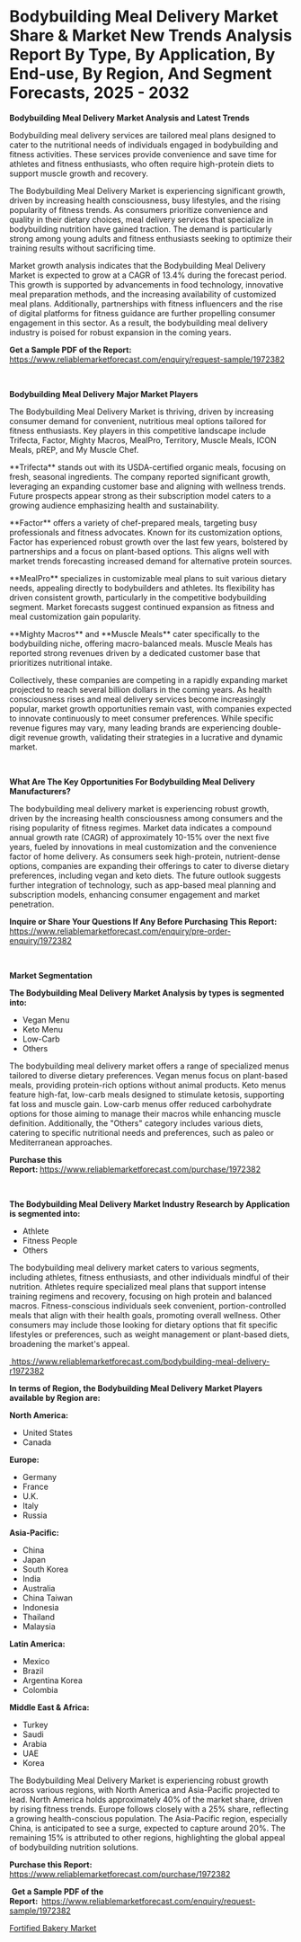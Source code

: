 <p><h1>Bodybuilding Meal Delivery Market Share & Market New Trends Analysis Report By Type, By Application, By End-use, By Region, And Segment Forecasts, 2025 - 2032</h1></p><p><strong>Bodybuilding Meal Delivery Market Analysis and Latest Trends</strong></p>
<p><p>Bodybuilding meal delivery services are tailored meal plans designed to cater to the nutritional needs of individuals engaged in bodybuilding and fitness activities. These services provide convenience and save time for athletes and fitness enthusiasts, who often require high-protein diets to support muscle growth and recovery.</p><p>The Bodybuilding Meal Delivery Market is experiencing significant growth, driven by increasing health consciousness, busy lifestyles, and the rising popularity of fitness trends. As consumers prioritize convenience and quality in their dietary choices, meal delivery services that specialize in bodybuilding nutrition have gained traction. The demand is particularly strong among young adults and fitness enthusiasts seeking to optimize their training results without sacrificing time.</p><p>Market growth analysis indicates that the Bodybuilding Meal Delivery Market is expected to grow at a CAGR of 13.4% during the forecast period. This growth is supported by advancements in food technology, innovative meal preparation methods, and the increasing availability of customized meal plans. Additionally, partnerships with fitness influencers and the rise of digital platforms for fitness guidance are further propelling consumer engagement in this sector. As a result, the bodybuilding meal delivery industry is poised for robust expansion in the coming years.</p></p>
<p><strong>Get a Sample PDF of the Report:&nbsp;</strong> <a href="https://www.reliablemarketforecast.com/enquiry/request-sample/1972382?utm_campaign=2454&utm_medium=2&utm_source=Github&utm_content=ia&utm_term=14022025&utm_id=bodybuilding-meal-delivery">https://www.reliablemarketforecast.com/enquiry/request-sample/1972382</a></p>
<p>&nbsp;</p>
<p><strong>Bodybuilding Meal Delivery Major Market Players</strong></p>
<p><p>The Bodybuilding Meal Delivery Market is thriving, driven by increasing consumer demand for convenient, nutritious meal options tailored for fitness enthusiasts. Key players in this competitive landscape include Trifecta, Factor, Mighty Macros, MealPro, Territory, Muscle Meals, ICON Meals, pREP, and My Muscle Chef.</p><p>**Trifecta** stands out with its USDA-certified organic meals, focusing on fresh, seasonal ingredients. The company reported significant growth, leveraging an expanding customer base and aligning with wellness trends. Future prospects appear strong as their subscription model caters to a growing audience emphasizing health and sustainability.</p><p>**Factor** offers a variety of chef-prepared meals, targeting busy professionals and fitness advocates. Known for its customization options, Factor has experienced robust growth over the last few years, bolstered by partnerships and a focus on plant-based options. This aligns well with market trends forecasting increased demand for alternative protein sources.</p><p>**MealPro** specializes in customizable meal plans to suit various dietary needs, appealing directly to bodybuilders and athletes. Its flexibility has driven consistent growth, particularly in the competitive bodybuilding segment. Market forecasts suggest continued expansion as fitness and meal customization gain popularity.</p><p>**Mighty Macros** and **Muscle Meals** cater specifically to the bodybuilding niche, offering macro-balanced meals. Muscle Meals has reported strong revenues driven by a dedicated customer base that prioritizes nutritional intake.</p><p>Collectively, these companies are competing in a rapidly expanding market projected to reach several billion dollars in the coming years. As health consciousness rises and meal delivery services become increasingly popular, market growth opportunities remain vast, with companies expected to innovate continuously to meet consumer preferences. While specific revenue figures may vary, many leading brands are experiencing double-digit revenue growth, validating their strategies in a lucrative and dynamic market.</p></p>
<p>&nbsp;</p>
<p><strong>What Are The Key Opportunities For Bodybuilding Meal Delivery Manufacturers?</strong></p>
<p><p>The bodybuilding meal delivery market is experiencing robust growth, driven by the increasing health consciousness among consumers and the rising popularity of fitness regimes. Market data indicates a compound annual growth rate (CAGR) of approximately 10-15% over the next five years, fueled by innovations in meal customization and the convenience factor of home delivery. As consumers seek high-protein, nutrient-dense options, companies are expanding their offerings to cater to diverse dietary preferences, including vegan and keto diets. The future outlook suggests further integration of technology, such as app-based meal planning and subscription models, enhancing consumer engagement and market penetration.</p></p>
<p><strong>Inquire or Share Your Questions If Any Before Purchasing This Report:</strong> <a href="https://www.reliablemarketforecast.com/enquiry/pre-order-enquiry/1972382?utm_campaign=2454&utm_medium=2&utm_source=Github&utm_content=ia&utm_term=14022025&utm_id=bodybuilding-meal-delivery">https://www.reliablemarketforecast.com/enquiry/pre-order-enquiry/1972382</a></p>
<p>&nbsp;</p>
<p><strong>Market Segmentation</strong></p>
<p><strong>The Bodybuilding Meal Delivery Market Analysis by types is segmented into:</strong></p>
<p><ul><li>Vegan Menu</li><li>Keto Menu</li><li>Low-Carb</li><li>Others</li></ul></p>
<p><p>The bodybuilding meal delivery market offers a range of specialized menus tailored to diverse dietary preferences. Vegan menus focus on plant-based meals, providing protein-rich options without animal products. Keto menus feature high-fat, low-carb meals designed to stimulate ketosis, supporting fat loss and muscle gain. Low-carb menus offer reduced carbohydrate options for those aiming to manage their macros while enhancing muscle definition. Additionally, the "Others" category includes various diets, catering to specific nutritional needs and preferences, such as paleo or Mediterranean approaches.</p></p>
<p><strong>Purchase this Report:&nbsp;</strong><a href="https://www.reliablemarketforecast.com/purchase/1972382?utm_campaign=2454&utm_medium=2&utm_source=Github&utm_content=ia&utm_term=14022025&utm_id=bodybuilding-meal-delivery">https://www.reliablemarketforecast.com/purchase/1972382</a></p>
<p>&nbsp;</p>
<p><strong>The Bodybuilding Meal Delivery Market Industry Research by Application is segmented into:</strong></p>
<p><ul><li>Athlete</li><li>Fitness People</li><li>Others</li></ul></p>
<p><p>The bodybuilding meal delivery market caters to various segments, including athletes, fitness enthusiasts, and other individuals mindful of their nutrition. Athletes require specialized meal plans that support intense training regimens and recovery, focusing on high protein and balanced macros. Fitness-conscious individuals seek convenient, portion-controlled meals that align with their health goals, promoting overall wellness. Other consumers may include those looking for dietary options that fit specific lifestyles or preferences, such as weight management or plant-based diets, broadening the market's appeal.</p></p>
<p><a href="https://www.reliablemarketforecast.com/bodybuilding-meal-delivery-r1972382?utm_campaign=2454&utm_medium=2&utm_source=Github&utm_content=ia&utm_term=14022025&utm_id=bodybuilding-meal-delivery">&nbsp;https://www.reliablemarketforecast.com/bodybuilding-meal-delivery-r1972382</a></p>
<p><strong>In terms of Region, the Bodybuilding Meal Delivery Market Players available by Region are:</strong></p>
<p>
    <p> <strong> North America: </strong>
        <ul>
            <li>United States</li>
            <li>Canada</li>
        </ul>
        </p> 
    <p> <strong> Europe: </strong>
        <ul>
            <li>Germany</li>
            <li>France</li>
            <li>U.K.</li>
            <li>Italy</li>
            <li>Russia</li>
        </ul>
        </p> 
    <p> <strong> Asia-Pacific: </strong>
        <ul>
            <li>China</li>
            <li>Japan</li>
            <li>South Korea</li>
            <li>India</li>
            <li>Australia</li>
            <li>China Taiwan</li>
            <li>Indonesia</li>
            <li>Thailand</li>
            <li>Malaysia</li>
        </ul>
        </p> 
    <p> <strong> Latin America: </strong>
        <ul>
            <li>Mexico</li>
            <li>Brazil</li>
            <li>Argentina Korea</li>
            <li>Colombia</li>
        </ul>
        </p> 
    <p> <strong> Middle East & Africa: </strong>
        <ul>
            <li>Turkey</li>
            <li>Saudi</li>
            <li>Arabia</li>
            <li>UAE</li>
            <li>Korea</li>
        </ul>
    </p>
    </p>
<p><p>The Bodybuilding Meal Delivery Market is experiencing robust growth across various regions, with North America and Asia-Pacific projected to lead. North America holds approximately 40% of the market share, driven by rising fitness trends. Europe follows closely with a 25% share, reflecting a growing health-conscious population. The Asia-Pacific region, especially China, is anticipated to see a surge, expected to capture around 20%. The remaining 15% is attributed to other regions, highlighting the global appeal of bodybuilding nutrition solutions.</p></p>
<p><strong>Purchase this Report: </strong><a href="https://www.reliablemarketforecast.com/purchase/1972382?utm_campaign=2454&utm_medium=2&utm_source=Github&utm_content=ia&utm_term=14022025&utm_id=bodybuilding-meal-delivery">https://www.reliablemarketforecast.com/purchase/1972382</a></p>
<p>&nbsp;<strong>Get a Sample PDF of the Report:&nbsp;&nbsp;</strong><a href="https://www.reliablemarketforecast.com/enquiry/request-sample/1972382?utm_campaign=2454&utm_medium=2&utm_source=Github&utm_content=ia&utm_term=14022025&utm_id=bodybuilding-meal-delivery">https://www.reliablemarketforecast.com/enquiry/request-sample/1972382</a></p>
<p><strong></strong></p>
<p><p><a href="https://github.com/lashaunm5st/Market-Research-Report-List-1/blob/main/fortified-bakery-market.md?utm_campaign=2454&utm_medium=2&utm_source=Github&utm_content=ia&utm_term=14022025&utm_id=bodybuilding-meal-delivery">Fortified Bakery Market</a></p></p>